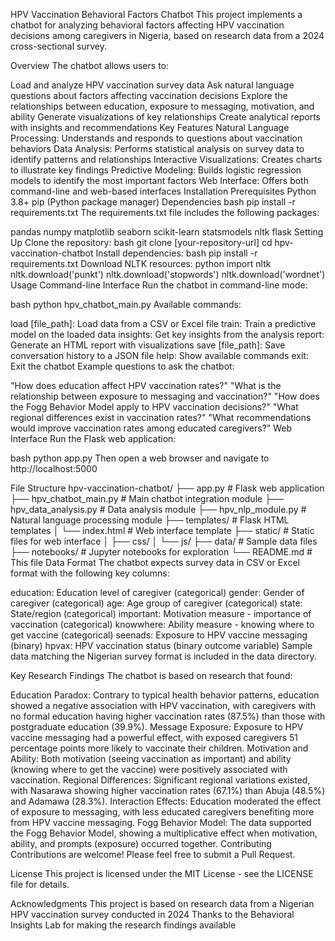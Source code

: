 HPV Vaccination Behavioral Factors Chatbot
This project implements a chatbot for analyzing behavioral factors affecting HPV vaccination decisions among caregivers in Nigeria, based on research data from a 2024 cross-sectional survey.

Overview
The chatbot allows users to:

Load and analyze HPV vaccination survey data
Ask natural language questions about factors affecting vaccination decisions
Explore the relationships between education, exposure to messaging, motivation, and ability
Generate visualizations of key relationships
Create analytical reports with insights and recommendations
Key Features
Natural Language Processing: Understands and responds to questions about vaccination behaviors
Data Analysis: Performs statistical analysis on survey data to identify patterns and relationships
Interactive Visualizations: Creates charts to illustrate key findings
Predictive Modeling: Builds logistic regression models to identify the most important factors
Web Interface: Offers both command-line and web-based interfaces
Installation
Prerequisites
Python 3.8+
pip (Python package manager)
Dependencies
bash
pip install -r requirements.txt
The requirements.txt file includes the following packages:

pandas
numpy
matplotlib
seaborn
scikit-learn
statsmodels
nltk
flask
Setting Up
Clone the repository:
bash
git clone [your-repository-url]
cd hpv-vaccination-chatbot
Install dependencies:
bash
pip install -r requirements.txt
Download NLTK resources:
python
import nltk
nltk.download('punkt')
nltk.download('stopwords')
nltk.download('wordnet')
Usage
Command-line Interface
Run the chatbot in command-line mode:

bash
python hpv_chatbot_main.py
Available commands:

load [file_path]: Load data from a CSV or Excel file
train: Train a predictive model on the loaded data
insights: Get key insights from the analysis
report: Generate an HTML report with visualizations
save [file_path]: Save conversation history to a JSON file
help: Show available commands
exit: Exit the chatbot
Example questions to ask the chatbot:

"How does education affect HPV vaccination rates?"
"What is the relationship between exposure to messaging and vaccination?"
"How does the Fogg Behavior Model apply to HPV vaccination decisions?"
"What regional differences exist in vaccination rates?"
"What recommendations would improve vaccination rates among educated caregivers?"
Web Interface
Run the Flask web application:

bash
python app.py
Then open a web browser and navigate to http://localhost:5000

File Structure
hpv-vaccination-chatbot/
├── app.py                     # Flask web application
├── hpv_chatbot_main.py        # Main chatbot integration module
├── hpv_data_analysis.py       # Data analysis module
├── hpv_nlp_module.py          # Natural language processing module
├── templates/                 # Flask HTML templates
│   └── index.html             # Web interface template
├── static/                    # Static files for web interface
│   ├── css/
│   └── js/
├── data/                      # Sample data files
├── notebooks/                 # Jupyter notebooks for exploration
└── README.md                  # This file
Data Format
The chatbot expects survey data in CSV or Excel format with the following key columns:

education: Education level of caregiver (categorical)
gender: Gender of caregiver (categorical)
age: Age group of caregiver (categorical)
state: State/region (categorical)
important: Motivation measure - importance of vaccination (categorical)
knowwhere: Ability measure - knowing where to get vaccine (categorical)
seenads: Exposure to HPV vaccine messaging (binary)
hpvax: HPV vaccination status (binary outcome variable)
Sample data matching the Nigerian survey format is included in the data directory.

Key Research Findings
The chatbot is based on research that found:

Education Paradox: Contrary to typical health behavior patterns, education showed a negative association with HPV vaccination, with caregivers with no formal education having higher vaccination rates (87.5%) than those with postgraduate education (39.9%).
Message Exposure: Exposure to HPV vaccine messaging had a powerful effect, with exposed caregivers 51 percentage points more likely to vaccinate their children.
Motivation and Ability: Both motivation (seeing vaccination as important) and ability (knowing where to get the vaccine) were positively associated with vaccination.
Regional Differences: Significant regional variations existed, with Nasarawa showing higher vaccination rates (67.1%) than Abuja (48.5%) and Adamawa (28.3%).
Interaction Effects: Education moderated the effect of exposure to messaging, with less educated caregivers benefiting more from HPV vaccine messaging.
Fogg Behavior Model: The data supported the Fogg Behavior Model, showing a multiplicative effect when motivation, ability, and prompts (exposure) occurred together.
Contributing
Contributions are welcome! Please feel free to submit a Pull Request.

License
This project is licensed under the MIT License - see the LICENSE file for details.

Acknowledgments
This project is based on research data from a Nigerian HPV vaccination survey conducted in 2024
Thanks to the Behavioral Insights Lab for making the research findings available
